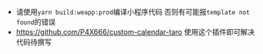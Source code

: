 * 请使用`yarn build:weapp:prod`编译小程序代码 否则有可能报`template not found`的错误
* https://github.com/P4X666/custom-calendar-taro 使用这个插件即可解决 代码待撰写
